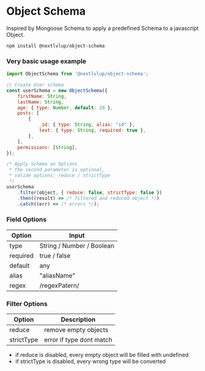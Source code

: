 # Object Schema

Inspired by Mongoose Schema to apply a predefined Schema to a javascript Object.

```
npm install @nextlvlup/object-schema
```

### Very basic usage example

```js
import ObjectSchema from '@nextlvlup/object-schema';

// Create User schema
const userSchema = new ObjectSchema({
    firstName: String,
    lastName: String,
    age: { type: Number, default: 20 },
    posts: [
        {
            _id: { type: String, alias: "id" },
            text: { type: String, required: true },
        },
    ],
    permissions: [String],
});

/* Apply Schema an Options
 * the second parameter is optional,
 * valide options: reduce / strictType
 */
userSchema
    .filter(object, { reduce: false, strictType: false })
    .then((result) => /* filtered and reduced object */)
    .catch((err) => /* errors */);
```

### Field Options

| Option   | Input                     |
| -------- | ------------------------- |
| type     | String / Number / Boolean |
| required | true / false              |
| default  | any                       |
| alias    | "aliasName"               |
| regex    | /regexPatern/             |

### Filter Options

| Option     | Description              |
| ---------- | ------------------------ |
| reduce     | remove empty objects     |
| strictType | error if type dont match |

-   if reduce is disabled, every empty object will be filled with undefined
-   if strictType is disabled, every wrong type will be converted
